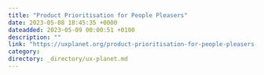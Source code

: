 ```yaml
---
title: "Product Prioritisation for People Pleasers"
date: 2023-05-08 18:45:35 +0000
dateadded: 2023-05-09 00:00:51 +0100
description: ""
link: "https://uxplanet.org/product-prioritisation-for-people-pleasers-771ba14df46?source=rss----819cc2aaeee0---4"
category:
directory: _directory/ux-planet.md
---
```

